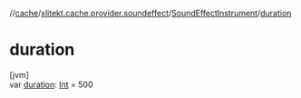 //[cache](../../../index.md)/[xlitekt.cache.provider.soundeffect](../index.md)/[SoundEffectInstrument](index.md)/[duration](duration.md)

# duration

[jvm]\
var [duration](duration.md): [Int](https://kotlinlang.org/api/latest/jvm/stdlib/kotlin/-int/index.html) = 500
